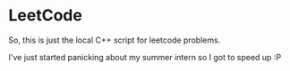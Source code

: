# LeetCode
So, this is just the local C++ script for leetcode problems.


I've just started panicking about my summer intern so I got to speed up :P
